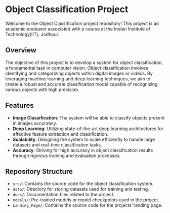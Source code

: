 # Object Classification Project

Welcome to the Object Classification project repository! This project is an academic endeavor associated with a course at the Indian Institute of Technology(IIT), Jodhpur.

## Overview

The objective of this project is to develop a system for object classification, a fundamental task in computer vision. Object classification involves identifying and categorizing objects within digital images or videos. By leveraging machine learning and deep learning techniques, we aim to create a robust and accurate classification model capable of recognizing various objects with high precision.

## Features

- **Image Classification**: The system will be able to classify objects present in images accurately.
- **Deep Learning**: Utilizing state-of-the-art deep learning architectures for effective feature extraction and classification.
- **Scalability**: Designing the system to scale efficiently to handle large datasets and real-time classification tasks.
- **Accuracy**: Striving for high accuracy in object classification results through rigorous training and evaluation processes.

## Repository Structure

- `src/`: Contains the source code for the object classification system.
- `data/`: Directory for storing datasets used for training and testing.
- `docs/`: Documentation files related to the project.
- `models/`: Pre-trained models or model checkpoints used in the project.
- `Landing_Page/`: Contains the source code for the projects' landing page.
